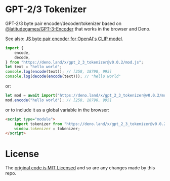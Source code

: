 # GPT-2/3 Tokenizer

GPT-2/3 byte pair encoder/decoder/tokenizer based on [@latitudegames/GPT-3-Encoder](https://github.com/latitudegames/GPT-3-Encoder) that works in the browser and Deno.

See also: [JS byte pair encoder for OpenAI's CLIP model](https://github.com/josephrocca/clip-bpe-js).

```js
import {
    encode,
    decode,
} from "https://deno.land/x/gpt_2_3_tokenizer@v0.0.2/mod.js";
let text = "hello world";
console.log(encode(text)); // [258, 18798, 995]
console.log(decode(encode(text))); // "hello world"
```

or:

```js
let mod = await import("https://deno.land/x/gpt_2_3_tokenizer@v0.0.2/mod.js");
mod.encode("hello world"); // [258, 18798, 995]
```

or to include it as a global variable in the browser:

```html
<script type="module">
    import tokenizer from "https://deno.land/x/gpt_2_3_tokenizer@v0.0.2/mod.js";
    window.tokenizer = tokenizer;
</script>
```

# License

The [original code is MIT Licensed](https://github.com/latitudegames/GPT-3-Encoder/blob/master/LICENSE) and so are any changes made by this repo.
